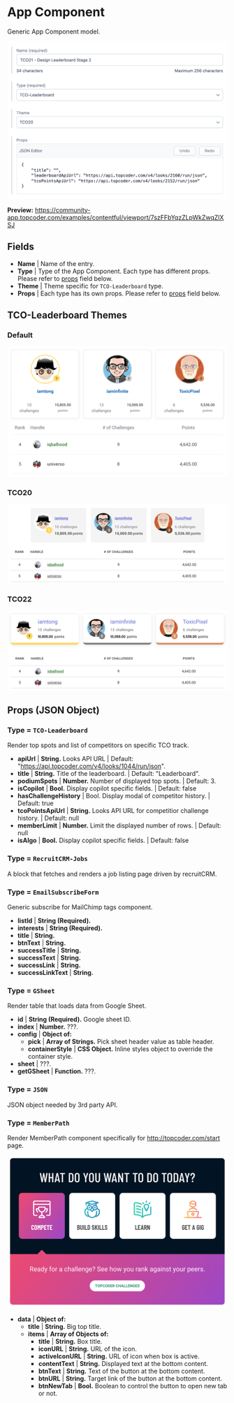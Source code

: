 # App Component

Generic App Component model.

![screenshot](./pics/AppComponent/screenshot.png)

**Preview:** https://community-app.topcoder.com/examples/contentful/viewport/7szFFbYqzZLpWkZwqZlXSJ

## Fields

- **Name** | Name of the entry.
- **Type** | Type of the App Component. Each type has different props. Please refer to [props](#props) field below.
- **Theme** | Theme specific for `TCO-Leaderboard` type.
- **Props** | Each type has its own props. Please refer to [props](#props) field below.

## TCO-Leaderboard Themes

### Default

![default-theme](./pics/AppComponent/default-theme.png)

### TCO20

![tco20-theme](./pics/AppComponent/tco20-theme.png)

### TCO22

![tco22-theme](./pics/AppComponent/tco22-theme.png)

## Props (JSON Object)

### Type = `TCO-Leaderboard`

Render top spots and list of competitors on specific TCO track.

- **apiUrl** | **String.** Looks API URL | Default: "https://api.topcoder.com/v4/looks/1044/run/json".
- **title** | **String.** Title of the leaderboard. | Default: "Leaderboard".
- **podiumSpots** | **Number.** Number of displayed top spots. | Default: 3.
- **isCopilot** | **Bool.** Display copilot specific fields. | Default: false
- **hasChallengeHistory** | Bool. Display modal of competitor history. | Default: true
- **tcoPointsApiUrl** | **String.** Looks API URL for competitior challenge history. | Default: null
- **memberLimit** | **Number.** Limit the displayed number of rows. | Default: null
- **isAlgo** | **Bool.** Display copilot specific fields. | Default: false

### Type = `RecruitCRM-Jobs`

A block that fetches and renders a job listing page driven by recruitCRM.

### Type = `EmailSubscribeForm`

Generic subscribe for MailChimp tags component.

- **listId** | **String (Required).**
- **interests** | **String (Required).**
- **title** | **String.**
- **btnText** | **String.**
- **successTitle** | **String.**
- **successText** | **String.**
- **successLink** | **String.**
- **successLinkText** | **String.**

### Type = `GSheet`

Render table that loads data from Google Sheet.

- **id** | **String (Required).** Google sheet ID.
- **index** | **Number.** ???.
- **config** | **Object of:**
  - **pick** | **Array of Strings.** Pick sheet header value as table header.
  - **containerStyle** | **CSS Object.** Inline styles object to override the container style.
- **sheet** | ???.
- **getGSheet** | **Function.** ???.

### Type = `JSON`

JSON object needed by 3rd party API.

### Type = `MemberPath`

Render MemberPath component specifically for http://topcoder.com/start page.

![member-path](./pics/AppComponent/member-path.png)

- **data** | **Object of:**
  - **title** | **String.** Big top title.
  - **items** | **Array of Objects of:**
    - **title** | **String.** Box title.
    - **iconURL** | **String.** URL of the icon.
    - **activeIconURL** | **String.** URL of icon when box is active.
    - **contentText** | **String.** Displayed text at the bottom content.
    - **btnText** | **String.** Text of the button at the bottom content.
    - **btnURL** | **String.** Target link of the button at the bottom content.
    - **btnNewTab** | **Bool.** Boolean to control the button to open new tab or not.
